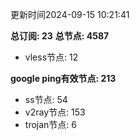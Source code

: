 更新时间2024-09-15 10:21:41

**总订阅: 23**
**总节点: 4587**
- vless节点: 12

**google ping有效节点: 213**
- ss节点: 54
- v2ray节点: 153
- trojan节点: 6
